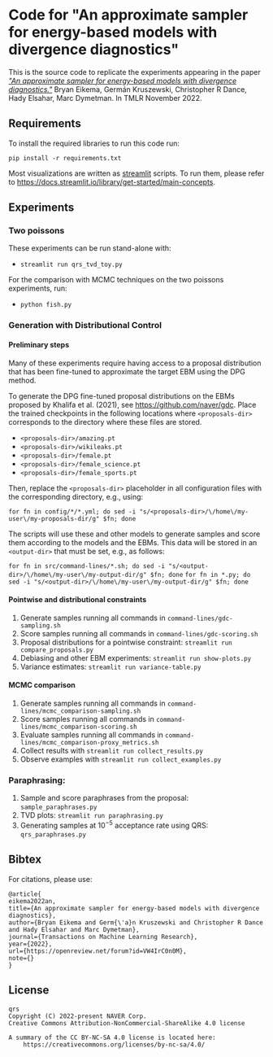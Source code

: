 # Code for "An approximate sampler for energy-based models with divergence diagnostics"

This is the source code to replicate the experiments appearing in the paper
[_"An approximate sampler for energy-based models with divergence diagnostics."_](https://openreview.net/pdf?id=VW4IrC0n0M)
Bryan Eikema, Germán Kruszewski, Christopher R Dance, Hady Elsahar, Marc Dymetman. In TMLR November 2022.



## Requirements

To install the required libraries to run this code run:
```
pip install -r requirements.txt
```
Most visualizations are written as [streamlit](https://streamlit.io/) scripts. 
To run them, please refer to https://docs.streamlit.io/library/get-started/main-concepts.

## Experiments

### Two poissons

These experiments can be run stand-alone with:
- `streamlit run qrs_tvd_toy.py`

For the comparison with MCMC techniques on the two poissons experiments, run:
- `python fish.py`

### Generation with Distributional Control

#### Preliminary steps

Many of these experiments require having access to a proposal distribution
that has been fine-tuned to approximate the target EBM using the DPG method.

To generate the DPG fine-tuned proposal distributions on the EBMs proposed by
Khalifa et al. (2021), see https://github.com/naver/gdc. Place the trained
checkpoints in the following locations where `<proposals-dir>` corresponds to
the directory where these files are stored.

- `<proposals-dir>/amazing.pt`
- `<proposals-dir>/wikileaks.pt`
- `<proposals-dir>/female.pt`
- `<proposals-dir>/female_science.pt`
- `<proposals-dir>/female_sports.pt`

Then, replace the `<proposals-dir>` placeholder in all configuration files 
with the corresponding directory, e.g., using:

`for fn in config/*/*.yml; do sed -i "s/<proposals-dir>/\/home\/my-user\/my-proposals-dir/g" $fn; done`


The scripts will use these and other models to generate samples and score them
according to the models and the EBMs.
This data will be stored in an `<output-dir>` that must be set, e.g., as follows:

`for fn in src/command-lines/*.sh; do sed -i "s/<output-dir>/\/home\/my-user\/my-output-dir/g" $fn; done`
`for fn in *.py; do sed -i "s/<output-dir>/\/home\/my-user\/my-output-dir/g" $fn; done`


#### Pointwise and distributional constraints

1. Generate samples running all commands in `command-lines/gdc-sampling.sh`
2. Score samples running all commands in `command-lines/gdc-scoring.sh`
3. Proposal distributions for a pointwise constraint: `streamlit run compare_proposals.py`
4. Debiasing and other EBM experiments: `streamlit run show-plots.py`
5. Variance estimates: `streamlit run variance-table.py`

#### MCMC comparison

1. Generate samples running all commands in `command-lines/mcmc_comparison-sampling.sh`
2. Score samples running all commands in `command-lines/mcmc_comparison-scoring.sh`
3. Evaluate samples running all commands in `command-lines/mcmc_comparison-proxy_metrics.sh`
4. Collect results with `streamlit run collect_results.py`
5. Observe examples with `streamlit run collect_examples.py`

### Paraphrasing: 
1. Sample and score paraphrases from the proposal: `sample_paraphrases.py`
2. TVD plots: `streamlit run paraphrasing.py`
3. Generating samples at $10^{-5}$ acceptance rate using QRS: `qrs_paraphrases.py`

## Bibtex

For citations, please use:
```
@article{
eikema2022an,
title={An approximate sampler for energy-based models with divergence diagnostics},
author={Bryan Eikema and Germ{\'a}n Kruszewski and Christopher R Dance and Hady Elsahar and Marc Dymetman},
journal={Transactions on Machine Learning Research},
year={2022},
url={https://openreview.net/forum?id=VW4IrC0n0M},
note={}
}
```
## License

```
qrs
Copyright (C) 2022-present NAVER Corp.
Creative Commons Attribution-NonCommercial-ShareAlike 4.0 license

A summary of the CC BY-NC-SA 4.0 license is located here:
	https://creativecommons.org/licenses/by-nc-sa/4.0/
```


